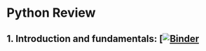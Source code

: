 
# Python Review
## 1. Introduction and fundamentals: [[![Binder](https://mybinder.org/badge_logo.svg)](https://mybinder.org/v2/gh/Mjrovai/UNIFEI-IESTI01-T01-2021.1/blob/main/00_Curso_Folder/1_Fundamentals/Class_4/notebooks/1_python_Intro.ipynb/HEAD)
